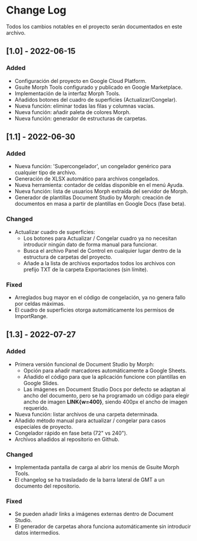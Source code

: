 
# Change Log
Todos los cambios notables en el proyecto serán documentados en este archivo.
 
## [1.0] - 2022-06-15
 
### Added
- Configuración del proyecto en Google Cloud Platform.
- Gsuite Morph Tools configurado y publicado en Google Marketplace.
- Implementación de la interfaz Morph Tools.
- Añadidos botones del cuadro de superficies (Actualizar/Congelar).
- Nueva función: eliminar todas las filas y columnas vacías.
- Nueva función: añadir paleta de colores Morph.
- Nueva función: generador de estructuras de carpetas.
 
## [1.1] - 2022-06-30
 
### Added

- Nueva función: 'Supercongelador', un congelador genérico para cualquier tipo de archivo.
- Generación de XLSX automático para archivos congelados.
- Nueva herramienta: contador de celdas disponible en el menú Ayuda.
- Nueva función: lista de usuarios Morph extraída del servidor de Morph.
- Generador de plantillas Document Studio by Morph: creación de documentos en masa a partir de plantillas en Google Docs (fase beta).
 
### Changed

- Actualizar cuadro de superficies:
  - Los botones para Actualizar / Congelar cuadro ya no necesitan introducir ningún dato de forma manual para funcionar.
  - Busca el archivo Panel de Control en cualquier lugar dentro de la estructura de carpetas del proyecto.
  - Añade a la lista de archivos exportados todos los archivos con prefijo TXT de la carpeta Exportaciones (sin límite).

### Fixed
 
- Arreglados bug mayor en el código de congelación, ya no genera fallo por celdas máximas.
- El cuadro de superficies otorga automáticamente los permisos de ImportRange.

## [1.3] - 2022-07-27
 
### Added

- Primera versión funcional de Document Studio by Morph:
  - Opción para añadir marcadores automáticamente a Google Sheets.
  - Añadido el código para que la aplicación funcione con plantillas en Google Slides.
  - Las imágenes en Document Studio Docs por defecto se adaptan al ancho del documento, pero se ha programado un código para elegir ancho de imagen **LINK{w=400}**, siendo 400px el ancho de imagen requerido.
- Nueva función: listar archivos de una carpeta determinada.
- Añadido método manual para actualizar / congelar para casos especiales de proyecto.
- Congelador rápido en fase beta (72" vs 240").
- Archivos añadidos al repositorio en Github.
 
### Changed

- Implementada pantalla de carga al abrir los menús de Gsuite Morph Tools.
- El changelog se ha trasladado de la barra lateral de GMT a un documento del repositorio.

### Fixed
 
- Se pueden añadir links a imágenes externas dentro de Document Studio.
- El generador de carpetas ahora funciona automáticamente sin introducir datos intermedios.
